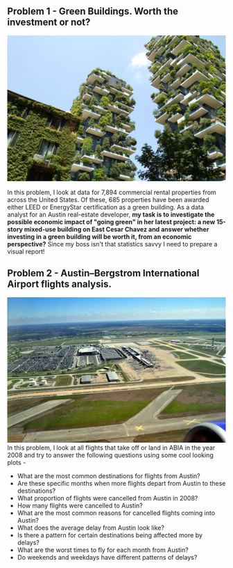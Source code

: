 ## Problem 1 - Green Buildings. Worth the investment or not?
![GreenBuildings](https://github.com/sagar-chadha/Coursework/blob/master/Repository_files/green%20buildings.jpeg) <br>

In this problem, I look at data for 7,894 commercial rental properties from across the United States. Of these, 685 properties have been awarded either LEED or EnergyStar certification as a green building. As a data analyst for an Austin real-estate developer, **my task is to investigate the possible economic impact of "going green" in her latest project: a new 15-story mixed-use building on East Cesar Chavez and answer whether investing in a green building will be worth it, from an economic perspective?** Since my boss isn't that statistics savvy I need to prepare a visual report!

## Problem 2 - Austin–Bergstrom International Airport flights analysis.
![Airport](https://github.com/sagar-chadha/Coursework/blob/master/Repository_files/airport.jpg)
In this problem, I look at all flights that take off or land in ABIA in the year 2008 and try to answer the following questions using some cool looking plots - 
* What are the most common destinations for flights from Austin?
* Are these specific months when more flights depart from Austin to these destinations?
* What proportion of flights were cancelled from Austin in 2008?
* How many flights were cancelled to Austin?
* What are the most common reasons for cancelled flights coming into Austin?
* What does the average delay from Austin look like?
* Is there a pattern for certain destinations being affected more by delays?
* What are the worst times to fly for each month from Austin?
* Do weekends and weekdays have different patterns of delays?
